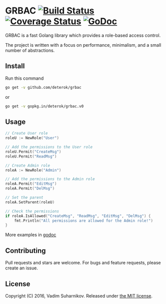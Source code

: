 # GRBAC [![Build Status](https://travis-ci.org/deterok/grbac.svg?branch=master)](https://travis-ci.org/deterok/grbac) [![Coverage Status](https://coveralls.io/repos/github/deterok/grbac/badge.svg?branch=master)](https://coveralls.io/github/deterok/grbac?branch=master) [![GoDoc](https://godoc.org/github.com/deterok/grbac?status.svg)](https://godoc.org/github.com/deterok/grbac)

GRBAC is a fast Golang library which provides a role-based access control.

The project is written with a focus on performance, minimalism, and a small number of abstractions.

## Install
Run this command

```sh
go get -v github.com/deterok/grbac
```

or

```sh
go get -v gopkg.in/deterok/grbac.v0
```

## Usage
```go
// Create User role
roleU := NewRole("User")

// Add the permissions to the User role
roleU.Permit("CreateMsg")
roleU.Permit("ReadMsg")

// Create Admin role
roleA := NewRole("Admin")

// Add the permissions to the Admin role
roleA.Permit("EditMsg")
roleA.Permit("DelMsg")

// Set the parent
roleA.SetParent(roleU)

// Check the permissions
if roleA.IsAllowed("CreateMsg", "ReadMsg", "EditMsg", "DelMsg") {
	fmt.Println("All permissions are allowed for the Admin role!")
}
```

More examples in [godoc](https://godoc.org/github.com/deterok/grbac)

## Contributing
Pull requests and stars are welcome. For bugs and feature requests,
please create an issue.

## License
Copyright (C) 2016, Vadim Suharnikov. Released under [the MIT license](LICENSE).

